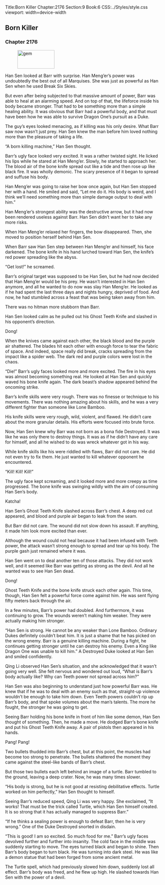 Title:Born Killer 
Chapter:2176 
Section:9 
Book:6 
CSS:../Styles/style.css 
viewport: width=device-width
  
## Born Killer
### Chapter 2176
  
<figure>
	<img src="../Images/gem.gif" alt="gem" id="gem" width="120" height="60" />
</figure>
  

  
Han Sen looked at Barr with surprise. Han Meng’er’s power was undoubtedly the best out of all Marquises. She was just as powerful as Han Sen when he used Break Six Skies.

But even after being subjected to that massive amount of power, Barr was able to heal at an alarming speed. And on top of that, the lifeforce inside his body became stronger. That had to be something more than a simple healing ability. It was obvious that Barr had a powerful body, and that must have been how he was able to survive Dragon One’s pursuit as a Duke.

The guy’s eyes looked menacing, as if killing was his only desire. What Barr saw now wasn’t just prey. Han Sen knew the man before him loved nothing more than the pleasure of taking a life.

“A born killing machine,” Han Sen thought.

Barr’s ugly face looked very excited. It was a rather twisted sight. He licked his lips while he stared at Han Meng’er. Slowly, he started to approach her. The blood air of the bone knife spread out like a tide and then rose up like black fire. It was wholly demonic. The scary presence of it began to spread and suffuse his body.

Han Meng’er was going to raise her bow once again, but Han Sen stopped her with a hand. He smiled and said, “Let me do it. His body is weird, and I think we’ll need something more than simple damage output to deal with him.”

Han Meng’er’s strongest ability was the destructive arrow, but it had now been rendered useless against Barr. Han Sen didn’t want her to take any more risks.

When Han Meng’er relaxed her fingers, the bow disappeared. Then, she moved to position herself behind Han Sen.

When Barr saw Han Sen step between Han Meng’er and himself, his face darkened. The bone knife in his hand lurched toward Han Sen, the knife’s red power spreading like the abyss.

“Get lost!” he screamed.

Barr’s original target was supposed to be Han Sen, but he had now decided that Han Meng’er would be his prey. He wasn’t interested in Han Sen anymore, and all he wanted to do now was slay Han Meng’er. He looked as if he had spent the last three days and nights hungry, deprived of food. And now, he had stumbled across a feast that was being taken away from him.

There was no hitman more stubborn than Barr.

Han Sen looked calm as he pulled out his Ghost Teeth Knife and slashed in his opponent’s direction.

Dong!

When the knives came against each other, the black blood and the purple air shattered. The blades hit each other with enough force to tear the fabric of space. And indeed, space really did break, cracks spreading from the impact like a spider web. The dark red and purple colors were lost in the chaos.

“Die!” Barr’s ugly faces looked more and more excited. The fire in his eyes was almost becoming something real. He looked at Han Sen and quickly waved his bone knife again. The dark beast’s shadow appeared behind the oncoming strike.

Barr’s knife skills were very rough. There was no finesse or technique to his movements. There was nothing amazing about his skills, and he was a very different fighter than someone like Lone Bamboo.

His knife skills were very rough, wild, violent, and flawed. He didn’t care about the more granular details. His efforts were focused into brute force.

Now, Han Sen knew why Barr was not born as a bona fide Destroyed. It was like he was only there to destroy things. It was as if he didn’t have any care for himself, and all he wished to do was wreck whatever got in his way.

While knife skills like his were riddled with flaws, Barr did not care. He did not even try to fix them. He just wanted to kill whatever opponent he encountered.

“Kill! Kill! Kill!”

The ugly face kept screaming, and it looked more and more creepy as time progressed. The bone knife was swinging wildly with the aim of consuming Han Sen’s body.

Katcha!

Han Sen’s Ghost Teeth Knife slashed across Barr’s chest. A deep red cut appeared, and blood and purple air began to leak from the seam.

But Barr did not care. The wound did not slow down his assault. If anything, it made him look more excited than ever.

Although the wound could not heal because it had been infused with Teeth power, the attack wasn’t strong enough to spread and tear up his body. The purple gash just remained where it was.

Han Sen went on to deal another ten of those attacks. They did not work well, and it seemed like Barr was getting as strong as the devil. And all he wanted was to see Han Sen dead.

Dong!

Ghost Teeth Knife and the bone knife struck each other again. This time, though, Han Sen felt a powerful force come against him. He was sent flying fifty meters back through the air.

In a few minutes, Barr’s power had doubled. And furthermore, it was continuing to grow. The wounds weren’t making him weaker. They were actually making him stronger.

“Han Sen is strong. He cannot be any weaker than Lone Bamboo. Ordinary Dukes definitely couldn’t beat him. It is just a shame that he has picked on the wrong enemy. Barr is a genuine killing machine. During a fight, he continues getting stronger until he can destroy his enemy. Even a King like Dragon One was unable to kill him.” A Destroyed Duke looked at Han Sen and smiled confidently.

Qing Li observed Han Sen’s situation, and she acknowledged that it wasn’t going very well. She felt nervous and wondered out loud, “What is Barr’s body actually like? Why can Teeth power not spread across him?”

Han Sen was also beginning to understand just how powerful Barr was. He knew that if he was to deal with an enemy such as that, straight-up violence wouldn’t be enough to take him down. Even Teeth powers couldn’t rip up Barr’s body, and that spoke volumes about the man’s talents. The more he fought, the stronger he was going to get.

Seeing Barr holding his bone knife in front of him like some demon, Han Sen thought of something. Then, he made a move. He dodged Barr’s bone knife and put his Ghost Teeth Knife away. A pair of pistols then appeared in his hands.

Pang! Pang!

Two bullets thudded into Barr’s chest, but at this point, the muscles had become too strong to penetrate. The bullets shattered the moment they came against the steel-like bands of Barr’s chest.

But those two bullets each left behind an image of a turtle. Barr tumbled to the ground, leaving a deep crater. Now, he was many times slower.

“His body is strong, but he is not good at resisting debilitative effects. Turtle worked on him perfectly,” Han Sen thought to himself.

Seeing Barr’s reduced speed, Qing Li was very happy. She exclaimed, “It works! That must be the trick called Turtle, which Han Sen himself created. It is so strong that it has actually managed to suppress Barr.”

“If he thinks a sealing power is enough to defeat Barr, then he is very wrong.” One of the Duke Destroyed snorted in disdain.

“This is good! I am so excited. So much food for me.” Barr’s ugly faces devolved further and further into insanity. The cold face in the middle was suddenly starting to move. The eyes turned black and began to shine. Then Barr’s body began to turn black. He was turning into dark steel. He was like a demon statue that had been forged from some ancient metal.

The Turtle spell, which had previously slowed him down, suddenly lost all effect. Barr’s body was freed, and he flew up high. He slashed towards Han Sen with the power of a devil.